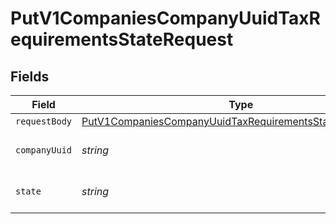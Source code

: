 # PutV1CompaniesCompanyUuidTaxRequirementsStateRequest


## Fields

| Field                                                                                                                                           | Type                                                                                                                                            | Required                                                                                                                                        | Description                                                                                                                                     |
| ----------------------------------------------------------------------------------------------------------------------------------------------- | ----------------------------------------------------------------------------------------------------------------------------------------------- | ----------------------------------------------------------------------------------------------------------------------------------------------- | ----------------------------------------------------------------------------------------------------------------------------------------------- |
| `requestBody`                                                                                                                                   | [PutV1CompaniesCompanyUuidTaxRequirementsStateRequestBody](../../models/operations/putv1companiescompanyuuidtaxrequirementsstaterequestbody.md) | :heavy_minus_sign:                                                                                                                              | N/A                                                                                                                                             |
| `companyUuid`                                                                                                                                   | *string*                                                                                                                                        | :heavy_check_mark:                                                                                                                              | The UUID of the company                                                                                                                         |
| `state`                                                                                                                                         | *string*                                                                                                                                        | :heavy_check_mark:                                                                                                                              | 2-letter US state abbreviation                                                                                                                  |